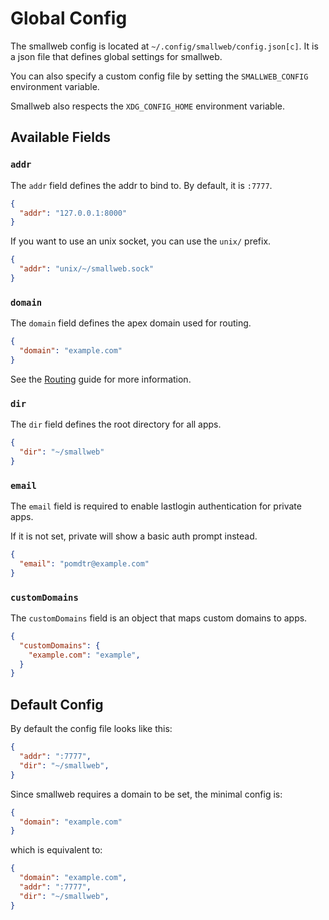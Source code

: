 # Global Config

The smallweb config is located at `~/.config/smallweb/config.json[c]`. It is a json file that defines global settings for smallweb.

You can also specify a custom config file by setting the `SMALLWEB_CONFIG` environment variable.

Smallweb also respects the `XDG_CONFIG_HOME` environment variable.

## Available Fields

### `addr`

The `addr` field defines the addr to bind to. By default, it is `:7777`.

```json
{
  "addr": "127.0.0.1:8000"
}
```

If you want to use an unix socket, you can use the `unix/` prefix.

```json
{
  "addr": "unix/~/smallweb.sock"
}
```

### `domain`

The `domain` field defines the apex domain used for routing.

```json
{
  "domain": "example.com"
}
```

See the [Routing](../guides/routing.md) guide for more information.

### `dir`

The `dir` field defines the root directory for all apps.

```json
{
  "dir": "~/smallweb"
}
```

### `email`

The `email` field is required to enable lastlogin authentication for private apps.

If it is not set, private will show a basic auth prompt instead.

```json
{
  "email": "pomdtr@example.com"
}
```

### `customDomains`

The `customDomains` field is an object that maps custom domains to apps.

```json
{
  "customDomains": {
    "example.com": "example",
  }
}
```

## Default Config

By default the config file looks like this:

```json
{
  "addr": ":7777",
  "dir": "~/smallweb",
}
```

Since smallweb requires a domain to be set, the minimal config is:

```json
{
  "domain": "example.com"
}
```

which is equivalent to:

```json
{
  "domain": "example.com",
  "addr": ":7777",
  "dir": "~/smallweb",
}
```
